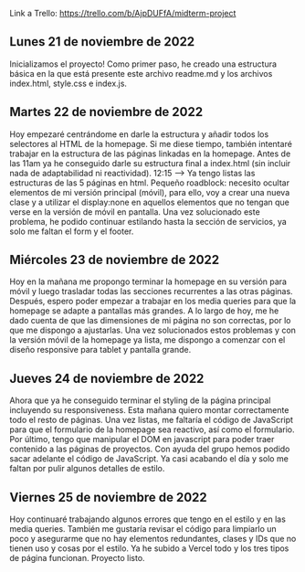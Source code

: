 Link a Trello: https://trello.com/b/AjpDUFfA/midterm-project

## Lunes 21 de noviembre de 2022

Inicializamos el proyecto! Como primer paso, he creado una estructura básica en la que está presente este archivo readme.md y los archivos index.html, style.css e index.js.

## Martes 22 de noviembre de 2022

Hoy empezaré centrándome en darle la estructura y añadir todos los selectores al HTML de la homepage. Si me diese tiempo, también intentaré trabajar en la estructura de las páginas linkadas en la homepage. Antes de las 11am ya he conseguido darle su estructura final a index.html (sin incluir nada de adaptabilidad ni reactividad). 12:15 --> Ya tengo listas las estructuras de las 5 páginas en html. Pequeño roadblock: necesito ocultar elementos de mi versión principal (móvil), para ello, voy a crear una nueva clase y a utilizar el display:none en aquellos elementos que no tengan que verse en la versión de móvil en pantalla.
Una vez solucionado este problema, he podido continuar estilando hasta la sección de servicios, ya solo me faltan el form y el footer.

## Miércoles 23 de noviembre de 2022

Hoy en la mañana me propongo terminar la homepage en su versión para móvil y luego trasladar todas las secciones recurrentes a las otras páginas. Después, espero poder empezar a trabajar en los media queries para que la homepage se adapte a pantallas más grandes. A lo largo de hoy, me he dado cuenta de que las dimensiones de mi página no son correctas, por lo que me dispongo a ajustarlas. Una vez solucionados estos problemas y con la versión móvil de la homepage ya lista, me dispongo a comenzar con el diseño responsive para tablet y pantalla grande.

## Jueves 24 de noviembre de 2022

Ahora que ya he conseguido terminar el styling de la página principal incluyendo su responsiveness. Esta mañana quiero montar correctamente todo el resto de páginas. Una vez listas, me faltaría el código de JavaScript para que el formulario de la homepage sea reactivo, así como el formulario. Por último, tengo que manipular el DOM en javascript para poder traer contenido a las páginas de proyectos. Con ayuda del grupo hemos podido sacar adelante el código de JavaScript. Ya casi acabando el día y solo me faltan por pulir algunos detalles de estilo.

## Viernes 25 de noviembre de 2022

Hoy continuaré trabajando algunos errores que tengo en el estilo y en las media queries. También me gustaría revisar el código para limpiarlo un poco y asegurarme que no hay elementos redundantes, clases y IDs que no tienen uso y cosas por el estilo. Ya he subido a Vercel todo y los tres tipos de página funcionan. Proyecto listo.

